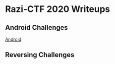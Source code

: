 # Razi-CTF 2020 Writeups 

## Android Challenges

[Android](Android/chasing_a_lock_COMPLETED/README.md)

## Reversing Challenges

